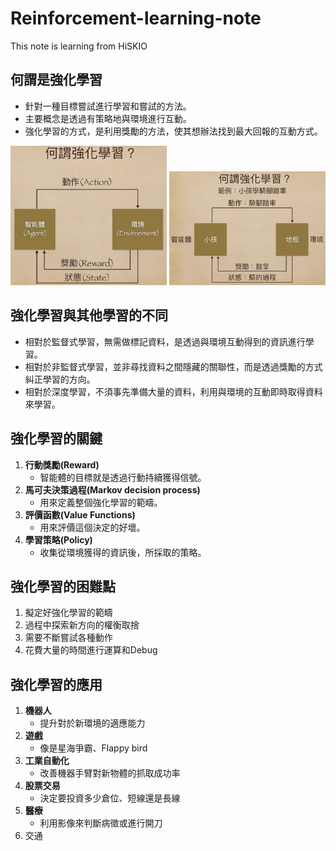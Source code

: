 # Reinforcement-learning-note
 This note is learning from HiSKIO

## 何謂是強化學習
- 針對一種目標嘗試進行學習和嘗試的方法。
- 主要概念是透過有策略地與環境進行互動。
- 強化學習的方式，是利用獎勵的方法，使其想辦法找到最大回報的互動方式。

<p float="left">
  <img src="/images/1.png" width="250vw" />
  <img src="/images/2.png" width="250vw" /> 
</p>

## 強化學習與其他學習的不同
- 相對於監督式學習，無需做標記資料，是透過與環境互動得到的資訊進行學習。
- 相對於非監督式學習，並非尋找資料之間隱藏的關聯性，而是透過獎勵的方式糾正學習的方向。
- 相對於深度學習，不須事先準備大量的資料，利用與環境的互動即時取得資料來學習。

## 強化學習的關鍵
1. **行動獎勵(Reward)**
    - 智能體的目標就是透過行動持續獲得信號。
2. **馬可夫決策過程(Markov decision process)**
    - 用來定義整個強化學習的範疇。
3. **評價函數(Value Functions)**
    - 用來評價這個決定的好壞。
4. **學習策略(Policy)**
    - 收集從環境獲得的資訊後，所採取的策略。

## 強化學習的困難點
1. 擬定好強化學習的範疇
2. 過程中探索新方向的權衡取捨
3. 需要不斷嘗試各種動作
4. 花費大量的時間進行運算和Debug

## 強化學習的應用
1. **機器人**
    - 提升對於新環境的適應能力
2. **遊戲**
    - 像是星海爭霸、Flappy bird
3. **工業自動化**
    - 改善機器手臂對新物體的抓取成功率
4. **股票交易**
    - 決定要投資多少倉位、短線還是長線
5. **醫療**
    - 利用影像來判斷病徵或進行開刀
6. 交通

